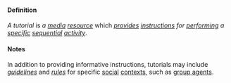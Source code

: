 #### Definition

*A tutorial* is *a [media](https://github.com/gcassel/Modular-Organizing-Terminology/blob/master/terms/media.md) [resource](https://github.com/gcassel/Modular-Organizing-Terminology/blob/master/terms/resource.md)* which *[provides](https://github.com/gcassel/Modular-Organizing-Terminology/blob/master/terms/provide.md) [instructions](https://github.com/gcassel/Modular-Organizing-Terminology/blob/master/terms/instruct.md) for [performing](https://github.com/gcassel/Modular-Organizing-Terminology/blob/master/terms/perform.md) a [specific](https://github.com/gcassel/Modular-Organizing-Terminology/blob/master/terms/specific.md) [sequential](https://github.com/gcassel/Modular-Organizing-Terminology/blob/master/terms/sequence.md) [activity](https://github.com/gcassel/Modular-Organizing-Terminology/blob/master/terms/activity.md)*.

#### Notes

In addition to providing informative instructions, tutorials may include *[guidelines](https://github.com/gcassel/Modular-Organizing-Terminology/blob/master/terms/guideline.md)* and *[rules](https://github.com/gcassel/Modular-Organizing-Terminology/blob/master/terms/rule.md)* for specific [social](https://github.com/gcassel/Modular-Organizing-Terminology/blob/master/terms/social.md) [contexts](https://github.com/gcassel/Modular-Organizing-Terminology/blob/master/terms/context.md), such as [group agents](https://github.com/gcassel/Modular-Organizing-Terminology/blob/master/complex-terms/group-agent.md).
